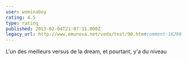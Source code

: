 ```yaml
---
user: wominaboy
rating: 4.5
type: rating
published: 2013-02-04T21:07:11.000Z
legacy_url: http://www.emunova.net/veda/test/90.htm#comment-16298
---
```

L'un des meilleurs versus de la dream, et pourtant, y'a du niveau